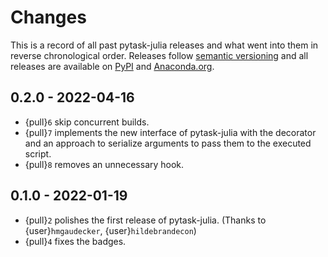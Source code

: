# Changes

This is a record of all past pytask-julia releases and what went into them in reverse
chronological order. Releases follow [semantic versioning](https://semver.org/) and all
releases are available on [PyPI](https://pypi.org/project/pytask-julia) and
[Anaconda.org](https://anaconda.org/conda-forge/pytask-julia).

## 0.2.0 - 2022-04-16

- {pull}`6` skip concurrent builds.
- {pull}`7` implements the new interface of pytask-julia with the decorator and an
  approach to serialize arguments to pass them to the executed script.
- {pull}`8` removes an unnecessary hook.

## 0.1.0 - 2022-01-19

- {pull}`2` polishes the first release of pytask-julia. (Thanks to {user}`hmgaudecker`,
  {user}`hildebrandecon`)
- {pull}`4` fixes the badges.
